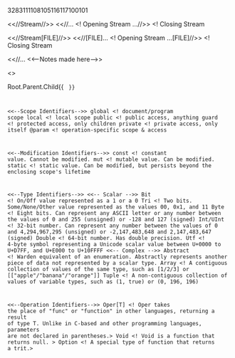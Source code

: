 3283111108105116117100101

<<//Stream//>>
<<//...		<! Opening Stream
...//>>		<! Closing Stream

<<//Stream[FILE]//>>
<<//[FILE]...	<! Opening Stream
...[FILE]//>>	<! Closing Stream

<<//...
<<--Notes made here-->>

<<Query
Prompt>>

Root.Parent.Child{{ <Code goes here> }}

<<--Scope Identifiers-->>
global  <! document/program scope
local   <! local scope
public  <! public access, anything
guard   <! protected access, only children
private <! private access, only itself
@param  <! operation-specific scope & access

<<--Modification Identifiers-->>
const   <! constant value. Cannot be modified.
mut     <! mutable value. Can be modified.
static  <! static value. Can be modified, but persists beyond the enclosing scope's lifetime

<<--Type Identifiers-->>
<<--  Scalar  -->>
Bit      <! On/Off value represented as a 1 or a 0
Tri      <! Two bits. Some/None/Other value represented as the values 00, 0x1, and 11
Byte     <! Eight bits. Can represent any ASCII letter or any number between the values of 0 and 255 (unsigned) or -128 and 127 (signed)
Int/UInt <! 32-bit number. Can represent any number between the values of 0 and 4,294,967,295 (unsigned) or -2,147,483,648 and 2,147,483,647 (signed)
Double   <! 64-bit number. Has double precision.
Utf      <! 4-byte symbol representing a Unicode scalar value between U+0000 to U+D7FF, and U+E000 to U+10FFFF
<<--  Complex -->>
Abstract <! Warden equivalent of an enumeration. Abstractly represents another piece of data not represented by a scalar type.
Array    <! A contiguous collection of values of the same type, such as [1/2/3] or [["apple"/"banana"/"orange"]]
Tuple    <! A non-contiguous collection of values of variable types, such as (1, true) or (0, 196, 196)


<<--Operation Identifiers-->>
Oper[T]	<! Oper takes the place of "func" or "function" in other languages, returning a result of type T. Unlike in C-based and other programming languages, parameters are not declared in parentheses.>
Void	<! Void is a function that returns null. >
Option	<! A special type of function that returns a trit.>